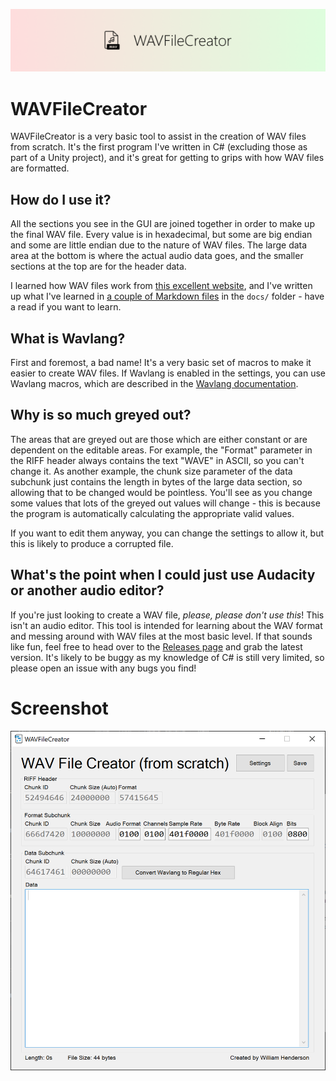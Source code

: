 ![WAVFileCreator Banner](assets/banner.png)

# WAVFileCreator
WAVFileCreator is a very basic tool to assist in the creation of WAV files from scratch. It's the first program I've written in C# (excluding those as part of a Unity project), and it's great for getting to grips with how WAV files are formatted.

## How do I use it?
All the sections you see in the GUI are joined together in order to make up the final WAV file. Every value is in hexadecimal, but some are big endian and some are little endian due to the nature of WAV files. The large data area at the bottom is where the actual audio data goes, and the smaller sections at the top are for the header data. 

I learned how WAV files work from [this excellent website](http://soundfile.sapp.org/doc/WaveFormat/), and I've written up what I've learned in [a couple of Markdown files](docs/wav.md) in the `docs/` folder - have a read if you want to learn.

## What is Wavlang?
First and foremost, a bad name! It's a very basic set of macros to make it easier to create WAV files. If Wavlang is enabled in the settings, you can use Wavlang macros, which are described in the [Wavlang documentation](docs/wavlang.md).

## Why is so much greyed out?
The areas that are greyed out are those which are either constant or are dependent on the editable areas. For example, the "Format" parameter in the RIFF header always contains the text "WAVE" in ASCII, so you can't change it. As another example, the chunk size parameter of the data subchunk just contains the length in bytes of the large data section, so allowing that to be changed would be pointless. You'll see as you change some values that lots of the greyed out values will change - this is because the program is automatically calculating the appropriate valid values.

If you want to edit them anyway, you can change the settings to allow it, but this is likely to produce a corrupted file.

## What's the point when I could just use Audacity or another audio editor?
If you're just looking to create a WAV file, *please, please don't use this*! This isn't an audio editor. This tool is intended for learning about the WAV format and messing around with WAV files at the most basic level. If that sounds like fun, feel free to head over to the [Releases page](https://github.com/w-henderson/WAVFileCreator/releases) and grab the latest version. It's likely to be buggy as my knowledge of C# is still very limited, so please open an issue with any bugs you find!

# Screenshot
![Screenshot](assets/screenshot.PNG)